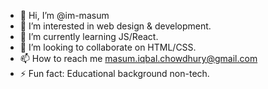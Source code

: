 - 👋 Hi, I’m @im-masum
- 👀 I’m interested in web design & development.
- 🌱 I’m currently learning JS/React.
- 💞️ I’m looking to collaborate on HTML/CSS.
- 📫 How to reach me masum.iqbal.chowdhury@gmail.com
- ⚡ Fun fact: Educational background non-tech.

<!---
im-masum/im-masum is a ✨ special ✨ repository because its `README.md` (this file) appears on your GitHub profile.
You can click the Preview link to take a look at your changes.
--->
